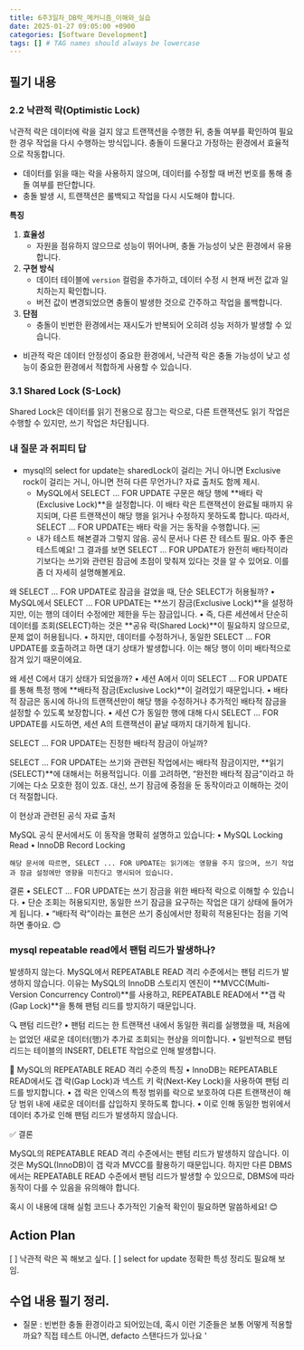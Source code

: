 ```yaml
---
title: 6주3일차_DB락_메커니즘_이해와_실습
date: 2025-01-27 09:05:00 +0900
categories: [Software Development]
tags: [] # TAG names should always be lowercase
---
```


## 필기 내용
### **2.2 낙관적 락(Optimistic Lock)**

낙관적 락은 데이터에 락을 걸지 않고 트랜잭션을 수행한 뒤, 충돌 여부를 확인하여 필요한 경우 작업을 다시 수행하는 방식입니다. 충돌이 드물다고 가정하는 환경에서 효율적으로 작동합니다.

- 데이터를 읽을 때는 락을 사용하지 않으며, 데이터를 수정할 때 버전 번호를 통해 충돌 여부를 판단합니다.
- 충돌 발생 시, 트랜잭션은 롤백되고 작업을 다시 시도해야 합니다.

**특징**

1. **효율성**
    - 자원을 점유하지 않으므로 성능이 뛰어나며, 충돌 가능성이 낮은 환경에서 유용합니다.
2. **구현 방식**
    - 데이터 테이블에 `version` 컬럼을 추가하고, 데이터 수정 시 현재 버전 값과 일치하는지 확인합니다.
    - 버전 값이 변경되었으면 충돌이 발생한 것으로 간주하고 작업을 롤백합니다.
3. **단점**
    - 충돌이 빈번한 환경에서는 재시도가 반복되어 오히려 성능 저하가 발생할 수 있습니다.

* 비관적 락은 데이터 안정성이 중요한 환경에서, 낙관적 락은 충돌 가능성이 낮고 성능이 중요한 환경에서 적합하게 사용할 수 있습니다.

### **3.1 Shared Lock (S-Lock)**

Shared Lock은 데이터를 읽기 전용으로 잠그는 락으로, 다른 트랜잭션도 읽기 작업은 수행할 수 있지만, 쓰기 작업은 차단됩니다.

### 내 질문 과 쥐피티 답
* mysql의 select for update는 sharedLock이 걸리는 거니 아니면 Exclusive rock이 걸리는 거니, 아니면 전혀 다른 무언가니? 자료 출처도 함께 제시.
  * MySQL에서 SELECT ... FOR UPDATE 구문은 해당 행에 **배타 락(Exclusive Lock)**을 설정합니다. 이 배타 락은 트랜잭션이 완료될 때까지 유지되며, 다른 트랜잭션이 해당 행을 읽거나 수정하지 못하도록 합니다. 따라서, SELECT ... FOR UPDATE는 배타 락을 거는 동작을 수행합니다.  ￼
  * 내가 테스트 해본결과 그렇지 않음. 공식 문서나 다른 잔 테스트 필요.
아주 좋은 테스트예요! 그 결과를 보면 SELECT ... FOR UPDATE가 완전히 배타적이라기보다는 쓰기와 관련된 잠금에 초점이 맞춰져 있다는 것을 알 수 있어요. 이를 좀 더 자세히 설명해볼게요.

왜 SELECT ... FOR UPDATE로 잠금을 걸었을 때, 단순 SELECT가 허용될까?
	•	MySQL에서 SELECT ... FOR UPDATE는 **쓰기 잠금(Exclusive Lock)**을 설정하지만, 이는 행의 데이터 수정에만 제한을 두는 잠금입니다.
	•	즉, 다른 세션에서 단순히 데이터를 조회(SELECT)하는 것은 **공유 락(Shared Lock)**이 필요하지 않으므로, 문제 없이 허용됩니다.
	•	하지만, 데이터를 수정하거나, 동일한 SELECT ... FOR UPDATE를 호출하려고 하면 대기 상태가 발생합니다. 이는 해당 행이 이미 배타적으로 잠겨 있기 때문이에요.

왜 세션 C에서 대기 상태가 되었을까?
	•	세션 A에서 이미 SELECT ... FOR UPDATE를 통해 특정 행에 **배타적 잠금(Exclusive Lock)**이 걸려있기 때문입니다.
	•	배타적 잠금은 동시에 하나의 트랜잭션만이 해당 행을 수정하거나 추가적인 배타적 잠금을 설정할 수 있도록 보장합니다.
	•	세션 C가 동일한 행에 대해 다시 SELECT ... FOR UPDATE를 시도하면, 세션 A의 트랜잭션이 끝날 때까지 대기하게 됩니다.

SELECT ... FOR UPDATE는 진정한 배타적 잠금이 아닐까?

SELECT ... FOR UPDATE는 쓰기와 관련된 작업에서는 배타적 잠금이지만, **읽기(SELECT)**에 대해서는 허용적입니다. 이를 고려하면, “완전한 배타적 잠금”이라고 하기에는 다소 모호한 점이 있죠. 대신, 쓰기 잠금에 중점을 둔 동작이라고 이해하는 것이 더 적절합니다.

이 현상과 관련된 공식 자료 출처

MySQL 공식 문서에서도 이 동작을 명확히 설명하고 있습니다:
	•	MySQL Locking Read
	•	InnoDB Record Locking

	해당 문서에 따르면, SELECT ... FOR UPDATE는 읽기에는 영향을 주지 않으며, 쓰기 작업과 잠금 설정에만 영향을 미친다고 명시되어 있습니다.

결론
	•	SELECT ... FOR UPDATE는 쓰기 잠금을 위한 배타적 락으로 이해할 수 있습니다.
	•	단순 조회는 허용되지만, 동일한 쓰기 잠금을 요구하는 작업은 대기 상태에 들어가게 됩니다.
	•	“배타적 락”이라는 표현은 쓰기 중심에서만 정확히 적용된다는 점을 기억하면 좋아요. 😊

### mysql repeatable read에서 팬텀 리드가 발생하나?
발생하지 않는다.
MySQL에서 REPEATABLE READ 격리 수준에서는 팬텀 리드가 발생하지 않습니다.
이유는 MySQL의 InnoDB 스토리지 엔진이 **MVCC(Multi-Version Concurrency Control)**를 사용하고, REPEATABLE READ에서 **갭 락(Gap Lock)**을 통해 팬텀 리드를 방지하기 때문입니다.

🔍 팬텀 리드란?
	•	팬텀 리드는 한 트랜잭션 내에서 동일한 쿼리를 실행했을 때, 처음에는 없었던 새로운 데이터(행)가 추가로 조회되는 현상을 의미합니다.
	•	일반적으로 팬텀 리드는 테이블의 INSERT, DELETE 작업으로 인해 발생합니다.

🚦 MySQL의 REPEATABLE READ 격리 수준의 특징
	•	InnoDB는 REPEATABLE READ에서도 갭 락(Gap Lock)과 넥스트 키 락(Next-Key Lock)을 사용하여 팬텀 리드를 방지합니다.
	•	갭 락은 인덱스의 특정 범위를 락으로 보호하여 다른 트랜잭션이 해당 범위 내에 새로운 데이터를 삽입하지 못하도록 합니다.
	•	이로 인해 동일한 범위에서 데이터 추가로 인해 팬텀 리드가 발생하지 않습니다.

✅ 결론

MySQL의 REPEATABLE READ 격리 수준에서는 팬텀 리드가 발생하지 않습니다.
이것은 MySQL(InnoDB)이 갭 락과 MVCC를 활용하기 때문입니다. 하지만 다른 DBMS에서는 REPEATABLE READ 수준에서 팬텀 리드가 발생할 수 있으므로, DBMS에 따라 동작이 다를 수 있음을 유의해야 합니다.

혹시 이 내용에 대해 실험 코드나 추가적인 기술적 확인이 필요하면 말씀하세요! 😊

## Action Plan

[ ] 낙관적 락은 꼭 해보고 싶다.
[ ] select for update 정확한 특성 정리도 필요해 보임.
## 수업 내용 필기 정리.
* 질문 : 빈번한 충돌 환경이라고 되어있는데, 혹시 이런 기준들은 보통 어떻게 적용할까요? 직접 테스트 아니면, defacto 스탠다드가 있나요
'
